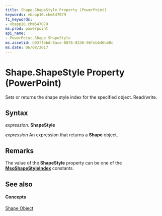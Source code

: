 ```yaml
---
title: Shape.ShapeStyle Property (PowerPoint)
keywords: vbapp10.chm547079
f1_keywords:
- vbapp10.chm547079
ms.prod: powerpoint
api_name:
- PowerPoint.Shape.ShapeStyle
ms.assetid: b93ffebd-8ace-6876-8336-96febb46be8c
ms.date: 06/08/2017
---
```



# Shape.ShapeStyle Property (PowerPoint)

Sets or returns the shape style index for the specified object. Read/write.


## Syntax

 _expression_. **ShapeStyle**

 _expression_ An expression that returns a **Shape** object.


## Remarks

The value of the  **ShapeStyle** property can be one of the **[MsoShapeStyleIndex](http://msdn.microsoft.com/library/61f34054-28e7-6891-5442-3598d64284a0%28Office.15%29.aspx)** constants.


## See also


#### Concepts


[Shape Object](PowerPoint.Shape.md)

